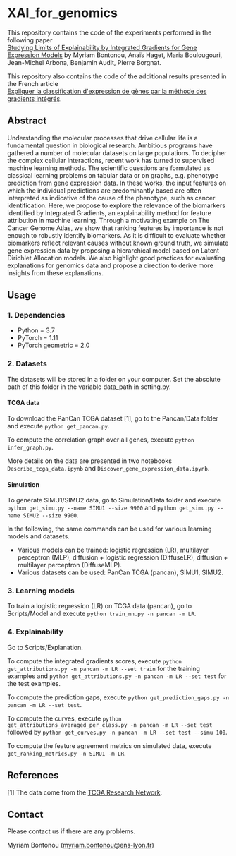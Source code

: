 # XAI_for_genomics

This repository contains the code of the experiments performed in the following paper\
[Studying Limits of Explainability by Integrated Gradients for Gene Expression Models](https://arxiv.org/pdf/2303.11336v1.pdf)
by Myriam Bontonou, Anaïs Haget, Maria Boulougouri, Jean-Michel Arbona, Benjamin Audit, Pierre Borgnat.

This repository also contains the code of the additional results presented in the French article\
[Expliquer la classification d'expression de gènes par la méthode des gradients intégrés]().


## Abstract
Understanding the molecular processes that drive cellular life is a fundamental question in biological research. Ambitious programs have gathered a number of molecular datasets on large populations. To decipher the complex cellular interactions, recent work has turned to supervised machine learning methods. The scientific questions are formulated as classical learning problems on tabular data or on graphs, e.g. phenotype prediction from gene expression data. In these works, the input features on which the individual predictions are predominantly based are often interpreted as indicative of the cause of the phenotype, such as cancer identification.
Here, we propose to explore the relevance of the biomarkers identified by Integrated Gradients, an explainability method for feature attribution in machine learning. Through a motivating example on The Cancer Genome Atlas, we show that ranking features by importance is not enough to robustly identify biomarkers. As it is difficult to evaluate whether biomarkers reflect relevant causes without known ground truth, we simulate gene expression data by proposing a hierarchical model based on Latent Dirichlet Allocation models. We also highlight good practices for evaluating explanations for genomics data and propose a direction to derive more insights from these explanations.

## Usage
### 1. Dependencies
- Python = 3.7
- PyTorch = 1.11
- PyTorch geometric = 2.0

### 2. Datasets
The datasets will be stored in a folder on your computer. Set the absolute path of this folder in the variable data_path in setting.py.

#### TCGA data
To download the PanCan TCGA dataset [1], go to the Pancan/Data folder and execute `python get_pancan.py`.

To compute the correlation graph over all genes, execute `python infer_graph.py`.

More details on the data are presented in two notebooks `Describe_tcga_data.ipynb` and `Discover_gene_expression_data.ipynb`.

#### Simulation
To generate SIMU1/SIMU2 data, go to Simulation/Data folder and execute `python get_simu.py --name SIMU1 --size 9900` and `python get_simu.py --name SIMU2 --size 9900`.

In the following, the same commands can be used for various learning models and datasets.
- Various models can be trained: logistic regression (LR), multilayer perceptron (MLP), diffusion + logistic regression (DiffuseLR), diffusion + multilayer perceptron (DiffuseMLP).
- Various datasets can be used: PanCan TCGA (pancan), SIMU1, SIMU2. 

### 3. Learning models
To train a logistic regression (LR) on TCGA data (pancan), go to Scripts/Model and execute `python train_nn.py -n pancan -m LR`.


### 4. Explainability
Go to Scripts/Explanation.

To compute the integrated gradients scores, execute `python get_attributions.py -n pancan -m LR --set train` for the training examples and `python get_attributions.py -n pancan -m LR --set test` for the test examples.

To compute the prediction gaps, execute `python get_prediction_gaps.py -n pancan -m LR --set test`. 

To compute the curves, execute `python get_attributions_averaged_per_class.py -n pancan -m LR --set test` followed by `python get_curves.py -n pancan -m LR --set test --simu 100`.

To compute the feature agreement metrics on simulated data, execute `get_ranking_metrics.py -n SIMU1 -m LR`. 

## References
[1] The data come from the [TCGA Research Network](https://www.cancer.gov/tcga).

## Contact
Please contact us if there are any problems.

Myriam Bontonou (myriam.bontonou@ens-lyon.fr)
